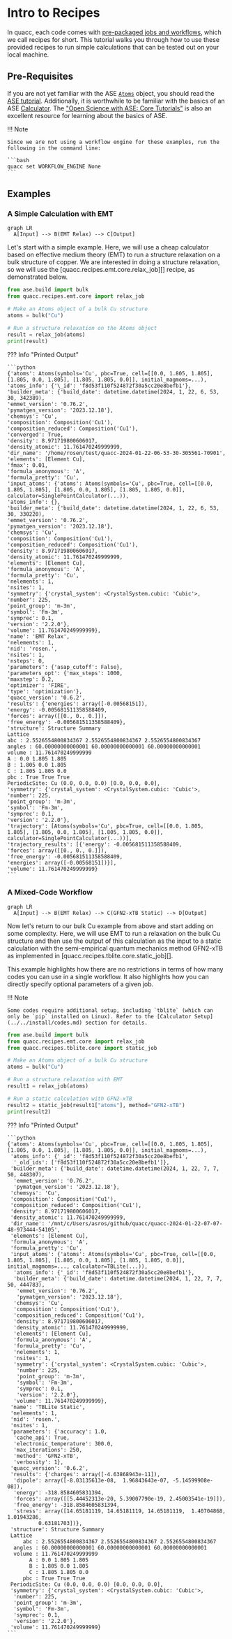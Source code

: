 # Intro to Recipes

In quacc, each code comes with [pre-packaged jobs and workflows](recipes_list.md), which we call recipes for short. This tutorial walks you through how to use these provided recipes to run simple calculations that can be tested out on your local machine.

## Pre-Requisites

If you are not yet familiar with the ASE [`Atoms`](https://wiki.fysik.dtu.dk/ase/ase/atoms.html) object, you should read the [ASE tutorial](https://wiki.fysik.dtu.dk/ase/ase/atoms.html). Additionally, it is worthwhile to be familiar with the basics of an ASE [Calculator](https://wiki.fysik.dtu.dk/ase/ase/calculators/calculators.html). The ["Open Science with ASE: Core Tutorials"](https://ase-workshop-2023.github.io/tutorial/) is also an excellent resource for learning about the basics of ASE.

!!! Note

    Since we are not using a workflow engine for these examples, run the following in the command line:

    ```bash
    quacc set WORKFLOW_ENGINE None
    ```

## Examples

### A Simple Calculation with EMT

```mermaid
graph LR
  A[Input] --> B(EMT Relax) --> C[Output]
```

Let's start with a simple example. Here, we will use a cheap calculator based on effective medium theory (EMT) to run a structure relaxation on a bulk structure of copper. We are interested in doing a structure relaxation, so we will use the [quacc.recipes.emt.core.relax_job][] recipe, as demonstrated below.

```python
from ase.build import bulk
from quacc.recipes.emt.core import relax_job

# Make an Atoms object of a bulk Cu structure
atoms = bulk("Cu")

# Run a structure relaxation on the Atoms object
result = relax_job(atoms)
print(result)
```

??? Info "Printed Output"

    ```python
    {'atoms': Atoms(symbols='Cu', pbc=True, cell=[[0.0, 1.805, 1.805], [1.805, 0.0, 1.805], [1.805, 1.805, 0.0]], initial_magmoms=...),
    'atoms_info': {'\_id': 'f8d53f110f524872f30a5cc20e8befb1'},
    'builder_meta': {'build_date': datetime.datetime(2024, 1, 22, 6, 53, 30, 342389),
    'emmet_version': '0.76.2',
    'pymatgen_version': '2023.12.18'},
    'chemsys': 'Cu',
    'composition': Composition('Cu1'),
    'composition_reduced': Composition('Cu1'),
    'converged': True,
    'density': 8.971719800606017,
    'density_atomic': 11.761470249999999,
    'dir_name': '/home/rosen/test/quacc-2024-01-22-06-53-30-305561-70901',
    'elements': [Element Cu],
    'fmax': 0.01,
    'formula_anonymous': 'A',
    'formula_pretty': 'Cu',
    'input_atoms': {'atoms': Atoms(symbols='Cu', pbc=True, cell=[[0.0, 1.805, 1.805], [1.805, 0.0, 1.805], [1.805, 1.805, 0.0]], calculator=SinglePointCalculator(...)),
    'atoms_info': {},
    'builder_meta': {'build_date': datetime.datetime(2024, 1, 22, 6, 53, 30, 330220),
    'emmet_version': '0.76.2',
    'pymatgen_version': '2023.12.18'},
    'chemsys': 'Cu',
    'composition': Composition('Cu1'),
    'composition_reduced': Composition('Cu1'),
    'density': 8.971719800606017,
    'density_atomic': 11.761470249999999,
    'elements': [Element Cu],
    'formula_anonymous': 'A',
    'formula_pretty': 'Cu',
    'nelements': 1,
    'nsites': 1,
    'symmetry': {'crystal_system': <CrystalSystem.cubic: 'Cubic'>,
    'number': 225,
    'point_group': 'm-3m',
    'symbol': 'Fm-3m',
    'symprec': 0.1,
    'version': '2.2.0'},
    'volume': 11.761470249999999},
    'name': 'EMT Relax',
    'nelements': 1,
    'nid': 'rosen.',
    'nsites': 1,
    'nsteps': 0,
    'parameters': {'asap_cutoff': False},
    'parameters_opt': {'max_steps': 1000,
    'maxstep': 0.2,
    'optimizer': 'FIRE',
    'type': 'optimization'},
    'quacc_version': '0.6.2',
    'results': {'energies': array([-0.00568151]),
    'energy': -0.005681511358588409,
    'forces': array([[0., 0., 0.]]),
    'free_energy': -0.005681511358588409},
    'structure': Structure Summary
    Lattice
    abc : 2.5526554800834367 2.5526554800834367 2.5526554800834367
    angles : 60.00000000000001 60.00000000000001 60.00000000000001
    volume : 11.761470249999999
    A : 0.0 1.805 1.805
    B : 1.805 0.0 1.805
    C : 1.805 1.805 0.0
    pbc : True True True
    PeriodicSite: Cu (0.0, 0.0, 0.0) [0.0, 0.0, 0.0],
    'symmetry': {'crystal_system': <CrystalSystem.cubic: 'Cubic'>,
    'number': 225,
    'point_group': 'm-3m',
    'symbol': 'Fm-3m',
    'symprec': 0.1,
    'version': '2.2.0'},
    'trajectory': [Atoms(symbols='Cu', pbc=True, cell=[[0.0, 1.805, 1.805], [1.805, 0.0, 1.805], [1.805, 1.805, 0.0]], calculator=SinglePointCalculator(...))],
    'trajectory_results': [{'energy': -0.005681511358588409,
    'forces': array([[0., 0., 0.]]),
    'free_energy': -0.005681511358588409,
    'energies': array([-0.00568151])}],
    'volume': 11.761470249999999}
    ```

### A Mixed-Code Workflow

```mermaid
graph LR
  A[Input] --> B(EMT Relax) --> C(GFN2-xTB Static) --> D[Output]
```

Now let's return to our bulk Cu example from above and start adding on some complexity. Here, we will use EMT to run a relaxation on the bulk Cu structure and then use the output of this calculation as the input to a static calculation with the semi-empirical quantum mechanics method GFN2-xTB as implemented in [quacc.recipes.tblite.core.static_job][].

This example highlights how there are no restrictions in terms of how many codes you can use in a single workflow. It also highlights how you can directly specify optional parameters of a given job.

!!! Note

    Some codes require additional setup, including `tblite` (which can only be `pip` installed on Linux). Refer to the [Calculator Setup](../../install/codes.md) section for details.

```python
from ase.build import bulk
from quacc.recipes.emt.core import relax_job
from quacc.recipes.tblite.core import static_job

# Make an Atoms object of a bulk Cu structure
atoms = bulk("Cu")

# Run a structure relaxation with EMT
result1 = relax_job(atoms)

# Run a static calculation with GFN2-xTB
result2 = static_job(result1["atoms"], method="GFN2-xTB")
print(result2)
```

??? Info "Printed Output"

    ```python
    {'atoms': Atoms(symbols='Cu', pbc=True, cell=[[0.0, 1.805, 1.805], [1.805, 0.0, 1.805], [1.805, 1.805, 0.0]], initial_magmoms=...),
     'atoms_info': {'_id': 'f8d53f110f524872f30a5cc20e8befb1',
      '_old_ids': ['f8d53f110f524872f30a5cc20e8befb1']},
     'builder_meta': {'build_date': datetime.datetime(2024, 1, 22, 7, 7, 50, 448307),
      'emmet_version': '0.76.2',
      'pymatgen_version': '2023.12.18'},
     'chemsys': 'Cu',
     'composition': Composition('Cu1'),
     'composition_reduced': Composition('Cu1'),
     'density': 8.971719800606017,
     'density_atomic': 11.761470249999999,
     'dir_name': '/mnt/c/Users/asros/github/quacc/quacc-2024-01-22-07-07-48-973444-54105',
     'elements': [Element Cu],
     'formula_anonymous': 'A',
     'formula_pretty': 'Cu',
     'input_atoms': {'atoms': Atoms(symbols='Cu', pbc=True, cell=[[0.0, 1.805, 1.805], [1.805, 0.0, 1.805], [1.805, 1.805, 0.0]], initial_magmoms=..., calculator=TBLite(...)),
      'atoms_info': {'_id': 'f8d53f110f524872f30a5cc20e8befb1'},
      'builder_meta': {'build_date': datetime.datetime(2024, 1, 22, 7, 7, 50, 444783),
       'emmet_version': '0.76.2',
       'pymatgen_version': '2023.12.18'},
      'chemsys': 'Cu',
      'composition': Composition('Cu1'),
      'composition_reduced': Composition('Cu1'),
      'density': 8.971719800606017,
      'density_atomic': 11.761470249999999,
      'elements': [Element Cu],
      'formula_anonymous': 'A',
      'formula_pretty': 'Cu',
      'nelements': 1,
      'nsites': 1,
      'symmetry': {'crystal_system': <CrystalSystem.cubic: 'Cubic'>,
       'number': 225,
       'point_group': 'm-3m',
       'symbol': 'Fm-3m',
       'symprec': 0.1,
       'version': '2.2.0'},
      'volume': 11.761470249999999},
     'name': 'TBLite Static',
     'nelements': 1,
     'nid': 'rosen.',
     'nsites': 1,
     'parameters': {'accuracy': 1.0,
      'cache_api': True,
      'electronic_temperature': 300.0,
      'max_iterations': 250,
      'method': 'GFN2-xTB',
      'verbosity': 1},
     'quacc_version': '0.6.2',
     'results': {'charges': array([-4.63868943e-11]),
      'dipole': array([-8.03135613e-08,  1.96843643e-07, -5.14599908e-08]),
      'energy': -318.8584605831394,
      'forces': array([[5.44452313e-20, 5.39007790e-19, 2.45003541e-19]]),
      'free_energy': -318.8584605831394,
      'stress': array([14.65181119, 14.65181119, 14.65181119,  1.40704868,  1.01943286,
              0.63181703])},
     'structure': Structure Summary
     Lattice
         abc : 2.5526554800834367 2.5526554800834367 2.5526554800834367
      angles : 60.00000000000001 60.00000000000001 60.00000000000001
      volume : 11.761470249999999
           A : 0.0 1.805 1.805
           B : 1.805 0.0 1.805
           C : 1.805 1.805 0.0
         pbc : True True True
     PeriodicSite: Cu (0.0, 0.0, 0.0) [0.0, 0.0, 0.0],
     'symmetry': {'crystal_system': <CrystalSystem.cubic: 'Cubic'>,
      'number': 225,
      'point_group': 'm-3m',
      'symbol': 'Fm-3m',
      'symprec': 0.1,
      'version': '2.2.0'},
     'volume': 11.761470249999999}
    ```
